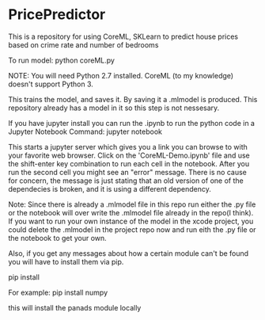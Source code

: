 # PricePredictor
This is a repository for using CoreML, SKLearn to predict house prices based on crime rate and number of bedrooms

To run model:
python coreML.py

NOTE: You will need Python 2.7 installed. CoreML (to my knowledge) doesn't support Python 3.

This trains the model, and saves it. By saving it a .mlmodel is produced.
This repository already has a model in it so this step is not nessesary.

If you have jupyter install you can run the .ipynb to run the python code in a Jupyter Notebook
Command:
jupyter notebook

This starts a jupyter server which gives you a link you can browse to with your favorite web browser.
Click on the 'CoreML-Demo.ipynb' file and use the shift-enter key combination to run each cell in the notebook.
After you run the second cell you might see an "error" message. There is no cause for concern, the message is just stating that 
an old version of one of the dependecies is broken, and it is using a different dependency.

Note: Since there is already a .mlmodel file in this repo run either the .py file or the notebook will over write the .mlmodel file
already in the repo(I think). If you want to run your own instance of the model in the xcode project, you could delete the .mlmodel in the project 
repo now and run eith the .py file or the notebook to get your own.

Also, if you get any messages about how a certain module can't be found you will have to install them via pip.

pip install <module-name> 

For example:
pip install numpy

this will install the panads module locally

